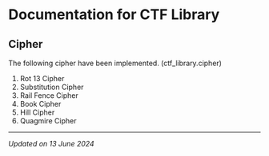 # Documentation for CTF Library

## Cipher

The following cipher have been implemented. (ctf_library.cipher)

1. Rot 13 Cipher
1. Substitution Cipher
1. Rail Fence Cipher
1. Book Cipher
1. Hill Cipher
1. Quagmire Cipher

***

*Updated on 13 June 2024*